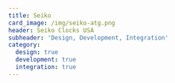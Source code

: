 ```yaml
---
title: Seiko
card_image: /img/seiko-atg.png
header: Seiko Clocks USA
subheader: 'Design, Development, Integration'
category:
  design: true
  development: true
  integration: true
---
```


